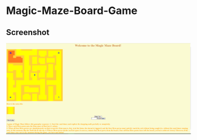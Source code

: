 # Magic-Maze-Board-Game

## Screenshot
![Play Screen](https://raw.githubusercontent.com/MahammadIsayev/Magic-Maze-Board-Game/main/game.PNG)

